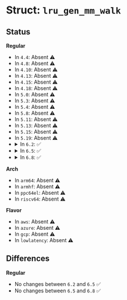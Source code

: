 # Struct: <code>lru_gen_mm_walk</code>

## Status
<b>Regular</b>
<ul>
<li>
In <code>4.4</code>: Absent ⚠️
</li>
<li>
In <code>4.8</code>: Absent ⚠️
</li>
<li>
In <code>4.10</code>: Absent ⚠️
</li>
<li>
In <code>4.13</code>: Absent ⚠️
</li>
<li>
In <code>4.15</code>: Absent ⚠️
</li>
<li>
In <code>4.18</code>: Absent ⚠️
</li>
<li>
In <code>5.0</code>: Absent ⚠️
</li>
<li>
In <code>5.3</code>: Absent ⚠️
</li>
<li>
In <code>5.4</code>: Absent ⚠️
</li>
<li>
In <code>5.8</code>: Absent ⚠️
</li>
<li>
In <code>5.11</code>: Absent ⚠️
</li>
<li>
In <code>5.13</code>: Absent ⚠️
</li>
<li>
In <code>5.15</code>: Absent ⚠️
</li>
<li>
In <code>5.19</code>: Absent ⚠️
</li>
<li>
<details>
<summary>In <code>6.2</code>: ✅</summary>

```c
struct lru_gen_mm_walk {
    struct lruvec *lruvec;
    long unsigned int max_seq;
    long unsigned int next_addr;
    int nr_pages[40];
    int mm_stats[6];
    int batched;
    bool can_swap;
    bool force_scan;
};
```
</details>
</li>
<li>
<details>
<summary>In <code>6.5</code>: ✅</summary>

```c
struct lru_gen_mm_walk {
    struct lruvec *lruvec;
    long unsigned int max_seq;
    long unsigned int next_addr;
    int nr_pages[40];
    int mm_stats[6];
    int batched;
    bool can_swap;
    bool force_scan;
};
```
</details>
</li>
<li>
<details>
<summary>In <code>6.8</code>: ✅</summary>

```c
struct lru_gen_mm_walk {
    struct lruvec *lruvec;
    long unsigned int max_seq;
    long unsigned int next_addr;
    int nr_pages[40];
    int mm_stats[6];
    int batched;
    bool can_swap;
    bool force_scan;
};
```
</details>
</li>
</ul>
<b>Arch</b>
<ul>
<li>
In <code>arm64</code>: Absent ⚠️
</li>
<li>
In <code>armhf</code>: Absent ⚠️
</li>
<li>
In <code>ppc64el</code>: Absent ⚠️
</li>
<li>
In <code>riscv64</code>: Absent ⚠️
</li>
</ul>
<b>Flavor</b>
<ul>
<li>
In <code>aws</code>: Absent ⚠️
</li>
<li>
In <code>azure</code>: Absent ⚠️
</li>
<li>
In <code>gcp</code>: Absent ⚠️
</li>
<li>
In <code>lowlatency</code>: Absent ⚠️
</li>
</ul>

## Differences
<b>Regular</b>
<ul>
<li>
No changes between <code>6.2</code> and <code>6.5</code> ✅
</li>
<li>
No changes between <code>6.5</code> and <code>6.8</code> ✅
</li>
</ul>
